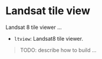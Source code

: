 # Landsat tile view

Landsat 8 tile viewer ...

- `ltview`: Landsat8 tile viewer.

> TODO: describe how to build ...

